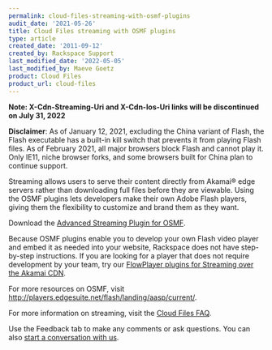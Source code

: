 ```yaml
---
permalink: cloud-files-streaming-with-osmf-plugins
audit_date: '2021-05-26'
title: Cloud Files streaming with OSMF plugins
type: article
created_date: '2011-09-12'
created_by: Rackspace Support
last_modified_date: '2022-05-05'
last_modified_by: Maeve Goetz
product: Cloud Files
product_url: cloud-files
---
```


**Note: X-Cdn-Streaming-Uri and X-Cdn-Ios-Uri links will be discontinued on July 31, 2022**

**Disclaimer**: As of January 12, 2021, excluding the China variant  of Flash, 
the Flash executable has a built-in kill switch that prevents it from playing 
Flash files. As of February 2021, all major browsers block Flash and cannot 
play it. Only IE11, niche browser forks, and some browsers built for China plan
to continue support.

Streaming allows users to serve their content directly from Akamai&reg; edge
servers rather than downloading full files before they are viewable.
Using the OSMF plugins lets developers make their own Adobe Flash
players, giving them the flexibility to customize and brand them as they
want.

Download the [Advanced Streaming Plugin for OSMF](http://players.edgesuite.net/flash/landing/aasp/current/).

Because OSMF plugins enable you to develop your own Flash video player and
embed it as needed into your website, Rackspace does not have
step-by-step instructions. If you are looking for a player that does
not require development by your team, try our
[FlowPlayer plugins for Streaming over the Akamai CDN](/support/how-to/cloud-files-streaming-with-flowplayer-plugins).

For more resources on OSMF, visit
<http://players.edgesuite.net/flash/landing/aasp/current/>.

For more information on streaming, visit the [Cloud Files FAQ](/support/how-to/cloud-files-faq).

Use the Feedback tab to make any comments or ask questions. You can also [start a conversation with us](https://www.rackspace.com/contact).
